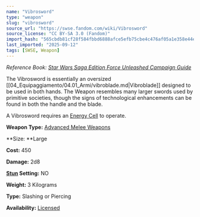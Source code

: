 ```yaml
---
name: "Vibrosword"
type: "weapon"
slug: "vibrosword"
source_url: "https://swse.fandom.com/wiki/Vibrosword"
source_license: "CC BY-SA 3.0 (Fandom)"
import_hash: "565cbdb81cf28f584fbbd6888afce5efb75cbe4c476af05a1e358e44e32619e8"
last_imported: "2025-09-12"
tags: [SWSE, Weapon]
---
```

*Reference Book: [Star Wars Saga Edition Force Unleashed Campaign Guide](https://swse.fandom.com/wiki/Star_Wars_Saga_Edition_Force_Unleashed_Campaign_Guide)*

The Vibrosword is essentially an oversized [[04_Equipaggiamento/04.01_Armi/vibroblade.md|Vibroblade]] designed to be used in both hands. The Weapon resembles many larger swords used by primitive societies, though the signs of technological enhancements can be found in both the handle and the blade.

A Vibrosword requires an [Energy Cell](https://swse.fandom.com/wiki/Energy_Cell) to operate.

**Weapon Type:** [Advanced Melee Weapons](https://swse.fandom.com/wiki/Advanced_Melee_Weapons)

**Size: **Large

**Cost:** 450

**Damage:** 2d8

**[Stun](https://swse.fandom.com/wiki/Stun) Setting:** NO

**Weight:** 3 Kilograms

**Type:** Slashing or Piercing

**Availability:** [Licensed](https://swse.fandom.com/wiki/Licensed)